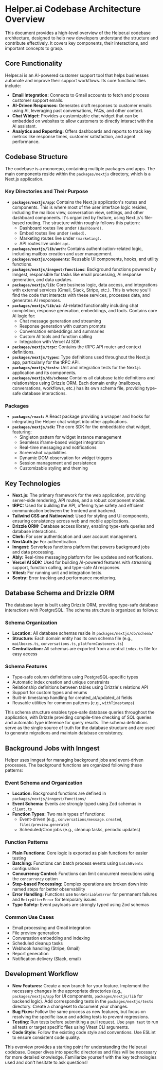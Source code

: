 # Helper.ai Codebase Architecture Overview

This document provides a high-level overview of the Helper.ai codebase architecture, designed to help new developers understand the structure and contribute effectively. It covers key components, their interactions, and important concepts to grasp.

## Core Functionality

Helper.ai is an AI-powered customer support tool that helps businesses automate and improve their support workflows. Its core functionalities include:

- **Email Integration:** Connects to Gmail accounts to fetch and process customer support emails.
- **AI-Driven Responses:** Generates draft responses to customer emails using AI, leveraging past conversations, FAQs, and other context.
- **Chat Widget:** Provides a customizable chat widget that can be embedded on websites to allow customers to directly interact with the AI assistant.
- **Analytics and Reporting:** Offers dashboards and reports to track key metrics like response times, customer satisfaction, and agent performance.

## Codebase Structure

The codebase is a monorepo, containing multiple packages and apps. The main components reside within the `packages/nextjs` directory, which is a Next.js application.

### Key Directories and Their Purpose

- **`packages/nextjs/app`:** Contains the Next.js application's routes and components. This is where most of the user interface logic resides, including the mailbox view, conversation view, settings, and other dashboard components. It's organized by feature, using Next.js's file-based routing. The structure within roughly follows this pattern:
  - Dashboard routes live under `(dashboard)`.
  - Embed routes live under `(embed)`.
  - Marketing routes live under `(marketing)`.
  - API routes live under `api`.
- **`packages/nextjs/lib/auth`:** Contains authentication-related logic, including mailbox creation and user management.
- **`packages/nextjs/components`:** Reusable UI components, hooks, and utility functions.
- **`packages/nextjs/inngest/functions`:** Background functions powered by Inngest, responsible for tasks like email processing, AI response generation, and data updates.
- **`packages/nextjs/lib`:** Core business logic, data access, and integrations with external services (Gmail, Slack, Stripe, etc.). This is where you'll find the code that interacts with these services, processes data, and generates AI responses.
- **`packages/nextjs/lib/ai`:** AI-related functionality including chat completion, response generation, embeddings, and tools. Contains core AI logic for:
  - Chat message generation and streaming
  - Response generation with custom prompts
  - Conversation embeddings and summaries
  - Custom AI tools and function calling
  - Integration with Vercel AI SDK
- **`packages/nextjs/trpc`:** Contains the tRPC API router and context definitions.
- **`packages/nextjs/types`:** Type definitions used throughout the Next.js app, particularly for the tRPC API.
- **`packages/nextjs/tests`:** Unit and integration tests for the Next.js application and its components.
- **`packages/nextjs/db/schema`:** Contains all database table definitions and relationships using Drizzle ORM. Each domain entity (mailboxes, conversations, workflows, etc.) has its own schema file, providing type-safe database interactions.

### Packages

- **`packages/react`:** A React package providing a wrapper and hooks for integrating the Helper chat widget into other applications.
- **`packages/nextjs/sdk`:** The core SDK for the embeddable chat widget, featuring:
  - Singleton pattern for widget instance management
  - Seamless iframe-based widget integration
  - Real-time messaging and notifications
  - Screenshot capabilities
  - Dynamic DOM observation for widget triggers
  - Session management and persistence
  - Customizable styling and theming

## Key Technologies

- **Next.js:** The primary framework for the web application, providing server-side rendering, API routes, and a robust component model.
- **tRPC:** Used for building the API, offering type safety and efficient communication between the frontend and backend.
- **Tailwind CSS and Nativewind:** Used for styling and UI components, ensuring consistency across web and mobile applications.
- **Drizzle ORM:** Database access library, enabling type-safe queries and database interactions.
- **Clerk:** For user authentication and user account management.
- **NextAuth.js:** For authentication.
- **Inngest:** Serverless functions platform that powers background jobs and data processing.
- **Ably:** Real-time messaging platform for live updates and notifications.
- **Vercel AI SDK:** Used for building AI-powered features with streaming support, function calling, and type-safe AI responses.
- **Vitest:** For running unit and integration tests.
- **Sentry:** Error tracking and performance monitoring.

## Database Schema and Drizzle ORM

The database layer is built using Drizzle ORM, providing type-safe database interactions with PostgreSQL. The schema structure is organized as follows:

### Schema Organization

- **Location:** All database schemas reside in `packages/nextjs/db/schema/`
- **Structure:** Each domain entity has its own schema file (e.g., `mailboxes.ts`, `conversations.ts`, `platformCustomers.ts`)
- **Centralization:** All schemas are exported from a central `index.ts` file for easy access

### Schema Features

- Type-safe column definitions using PostgreSQL-specific types
- Automatic index creation and unique constraints
- Relationship definitions between tables using Drizzle's relations API
- Support for custom types and enums
- Built-in timestamp handling for created_at/updated_at fields
- Reusable utilities for common patterns (e.g., `withTimestamps`)

This schema structure enables type-safe database queries throughout the application, with Drizzle providing compile-time checking of SQL queries and automatic type inference for query results. The schema definitions serve as the single source of truth for the database structure and are used to generate migrations and maintain database consistency.

## Background Jobs with Inngest

Helper uses Inngest for managing background jobs and event-driven processes. The background functions are organized following these patterns:

### Event Schema and Organization

- **Location:** Background functions are defined in `packages/nextjs/inngest/functions/`
- **Event Schema:** Events are strongly typed using Zod schemas in `client.ts`
- **Function Types:** Two main types of functions:
  - Event-driven (e.g., `conversations/message.created`, `files/preview.generate`)
  - Scheduled/Cron jobs (e.g., cleanup tasks, periodic updates)

### Function Patterns

- **Plain Functions:** Core logic is exported as plain functions for easier testing
- **Batching:** Functions can batch process events using `batchEvents` configuration
- **Concurrency Control:** Functions can limit concurrent executions using the `concurrency` option
- **Step-based Processing:** Complex operations are broken down into named steps for better observability
- **Error Handling:** Functions use `NonRetriableError` for permanent failures and `RetryAfterError` for temporary issues
- **Type Safety:** Event payloads are strongly typed using Zod schemas

### Common Use Cases

- Email processing and Gmail integration
- File preview generation
- Conversation embedding and indexing
- Scheduled cleanup tasks
- Webhook handling (Stripe, Gmail)
- Report generation
- Notification delivery (Slack, email)

## Development Workflow

- **New Features:** Create a new branch for your feature. Implement the necessary changes in the appropriate directories (e.g., `packages/nextjs/app` for UI components, `packages/nextjs/lib` for backend logic). Add corresponding tests in the `packages/nextjs/tests` directory. Create a changeset to document your changes.
- **Bug Fixes:** Follow the same process as new features, but focus on resolving the specific issue and adding tests to prevent regressions.
- **Testing:** Run tests before submitting a pull request. Use `pnpm test` to run all tests or target specific files using Vitest CLI arguments.
- **Code Style:** Follow the existing code style and conventions. Use ESLint to ensure consistent code quality.

This overview provides a starting point for understanding the Helper.ai codebase. Deeper dives into specific directories and files will be necessary for more detailed knowledge. Familiarize yourself with the key technologies used and don't hesitate to ask questions!

